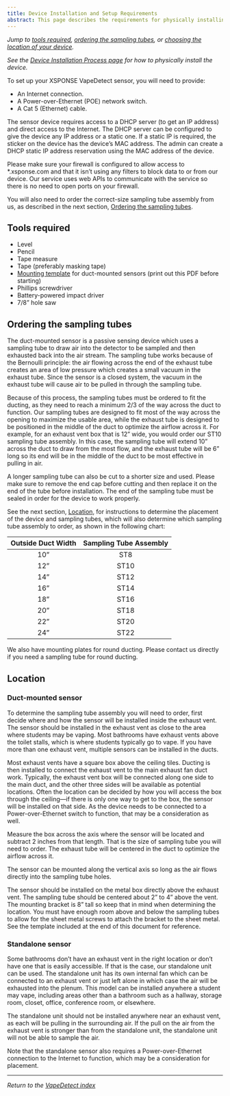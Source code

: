 ```yaml
---
title: Device Installation and Setup Requirements
abstract: This page describes the requirements for physically installing your VapeDetect duct-mounted or standalone sensor, including the tools needed, ordering the sampling tubes, and choosing the location.
---
```

*Jump to [tools required](installation-reqs.md#tools-required), [ordering the sampling tubes](installation-reqs.md#ordering-the-sampling-tubes), or [choosing the location of your device](installation-reqs.md#location).*

*See the [Device Installation Process page](installation-process.md) for how to physically install the device.*

To set up your XSPONSE VapeDetect sensor, you will need to provide:
-	An Internet connection.
-	A Power-over-Ethernet (POE) network switch.
-	A Cat 5 (Ethernet) cable.

The sensor device requires access to a DHCP server (to get an IP address) and direct access to the Internet. The DHCP server can be configured to give the device any IP address or a static one. If a static IP is required, the sticker on the device has the device’s MAC address. The admin can create a DHCP static IP address reservation using the MAC address of the device.

Please make sure your firewall is configured to allow access to \*.xsponse.com and that it isn’t using any filters to block data to or from our device. Our service uses web APIs to communicate with the service so there is no need to open ports on your firewall.  

You will also need to order the correct-size sampling tube assembly from us, as described in the next section, [Ordering the sampling tubes](installation-reqs.md#ordering-the-sampling-tubes). 

## Tools required
-	Level
-	Pencil
-	Tape measure
-	Tape (preferably masking tape)
-	[Mounting template](sensor_mounting_template.pdf) for duct-mounted sensors (print out this PDF before starting)
-	Phillips screwdriver
-	Battery-powered impact driver
-	7/8” hole saw

## Ordering the sampling tubes
The duct-mounted sensor is a passive sensing device which uses a sampling tube to draw air into the detector to be sampled and then exhausted back into the air stream. The sampling tube works because of the Bernoulli principle: the air flowing across the end of the exhaust tube creates an area of low pressure which creates a small vacuum in the exhaust tube. Since the sensor is a closed system, the vacuum in the exhaust tube will cause air to be pulled in through the sampling tube.

Because of this process, the sampling tubes must be ordered to fit the ducting, as they need to reach a minimum 2/3 of the way across the duct to function. Our sampling tubes are designed to fit most of the way across the opening to maximize the usable area, while the exhaust tube is designed to be positioned in the middle of the duct to optimize the airflow across it. For example, for an exhaust vent box that is 12” wide, you would order our ST10 sampling tube assembly. In this case, the sampling tube will extend 10” across the duct to draw from the most flow, and the exhaust tube will be 6” long so its end will be in the middle of the duct to be most effective in pulling in air.

A longer sampling tube can also be cut to a shorter size and used. Please make sure to remove the end cap before cutting and then replace it on the end of the tube before installation. The end of the sampling tube must be sealed in order for the device to work properly.

See the next section, [Location](installation-reqs.md#location), for instructions to determine the placement of the device and sampling tubes, which will also determine which sampling tube assembly to order, as shown in the following chart:

| Outside Duct Width | Sampling Tube Assembly |
| :---: | :---: |
| 10” | ST8 |
| 12” | ST10 |
| 14” | ST12 |
| 16” | ST14 |
| 18” | ST16 |
| 20” | ST18 |
| 22” | ST20 |
| 24” | ST22 |

We also have mounting plates for round ducting. Please contact us directly if you need a sampling tube for round ducting.

## Location
### Duct-mounted sensor
To determine the sampling tube assembly you will need to order, first decide where and how the sensor will be installed inside the exhaust vent. The sensor should be installed in the exhaust vent as close to the area where students may be vaping. Most bathrooms have exhaust vents above the toilet stalls, which is where students typically go to vape. If you have more than one exhaust vent, multiple sensors can be installed in the ducts. 

Most exhaust vents have a square box above the ceiling tiles. Ducting is then installed to connect the exhaust vent to the main exhaust fan duct work. Typically, the exhaust vent box will be connected along one side to the main duct, and the other three sides will be available as potential locations. Often the location can be decided by how you will access the box through the ceiling—if there is only one way to get to the box, the sensor will be installed on that side. As the device needs to be connected to a Power-over-Ethernet switch to function, that may be a consideration as well. 

Measure the box across the axis where the sensor will be located and subtract 2 inches from that length. That is the size of sampling tube you will need to order. The exhaust tube will be centered in the duct to optimize the airflow across it.

The sensor can be mounted along the vertical axis so long as the air flows directly into the sampling tube holes.

The sensor should be installed on the metal box directly above the exhaust vent. The sampling tube should be centered about 2” to 4” above the vent. The mounting bracket is 8” tall so keep that in mind when determining the location. You must have enough room above and below the sampling tubes to allow for the sheet metal screws to attach the bracket to the sheet metal. See the template included at the end of this document for reference.

### Standalone sensor
Some bathrooms don’t have an exhaust vent in the right location or don’t have one that is easily accessible. If that is the case, our standalone unit can be used. The standalone unit has its own internal fan which can be connected to an exhaust vent or just left alone in which case the air will be exhausted into the plenum. This model can be installed anywhere a student may vape, including areas other than a bathroom such as a hallway, storage room, closet, office, conference room, or elsewhere.  

The standalone unit should not be installed anywhere near an exhaust vent, as each will be pulling in the surrounding air. If the pull on the air from the exhaust vent is stronger than from the standalone unit, the standalone unit will not be able to sample the air.

Note that the standalone sensor also requires a Power-over-Ethernet connection to the Internet to function, which may be a consideration for placement.

___
*Return to the [VapeDetect index](index.md)*

